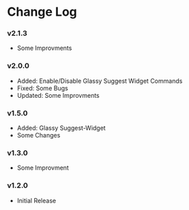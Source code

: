 # Change Log

### v2.1.3

- Some Improvments

### v2.0.0

- Added: Enable/Disable Glassy Suggest Widget Commands
- Fixed: Some Bugs
- Updated: Some Improvments

### v1.5.0

- Added: Glassy Suggest-Widget
- Some Changes

### v1.3.0

- Some Improvment

### v1.2.0

- Initial Release
